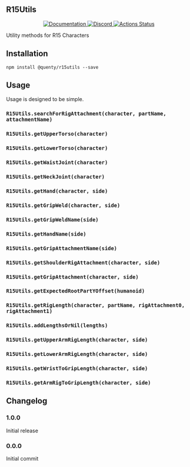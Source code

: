 ## R15Utils
<div align="center">
  <a href="http://quenty.github.io/api/">
    <img src="https://img.shields.io/badge/docs-website-green.svg" alt="Documentation" />
  </a>
  <a href="https://discord.gg/mhtGUS8">
    <img src="https://img.shields.io/badge/discord-nevermore-blue.svg" alt="Discord" />
  </a>
  <a href="https://github.com/Quenty/NevermoreEngine/actions">
    <img src="https://github.com/Quenty/NevermoreEngine/workflows/luacheck/badge.svg" alt="Actions Status" />
  </a>
</div>

Utility methods for R15 Characters

## Installation
```
npm install @quenty/r15utils --save
```

## Usage
Usage is designed to be simple.

### `R15Utils.searchForRigAttachment(character, partName, attachmentName)`

### `R15Utils.getUpperTorso(character)`

### `R15Utils.getLowerTorso(character)`

### `R15Utils.getWaistJoint(character)`

### `R15Utils.getNeckJoint(character)`

### `R15Utils.getHand(character, side)`

### `R15Utils.getGripWeld(character, side)`

### `R15Utils.getGripWeldName(side)`

### `R15Utils.getHandName(side)`

### `R15Utils.getGripAttachmentName(side)`

### `R15Utils.getShoulderRigAttachment(character, side)`

### `R15Utils.getGripAttachment(character, side)`

### `R15Utils.getExpectedRootPartYOffset(humanoid)`

### `R15Utils.getRigLength(character, partName, rigAttachment0, rigAttachment1)`

### `R15Utils.addLengthsOrNil(lengths)`

### `R15Utils.getUpperArmRigLength(character, side)`

### `R15Utils.getLowerArmRigLength(character, side)`

### `R15Utils.getWristToGripLength(character, side)`

### `R15Utils.getArmRigToGripLength(character, side)`


## Changelog

### 1.0.0
Initial release

### 0.0.0
Initial commit
